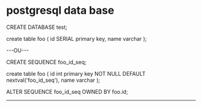 
# postgresql data base

CREATE DATABASE test;

create table foo (
	id SERIAL primary key,
	name varchar
);

---OU---

CREATE SEQUENCE foo_id_seq;

create table foo (
	id int primary key NOT NULL DEFAULT nextval('foo_id_seq'),
	name varchar
);

ALTER SEQUENCE foo_id_seq OWNED BY foo.id;

----